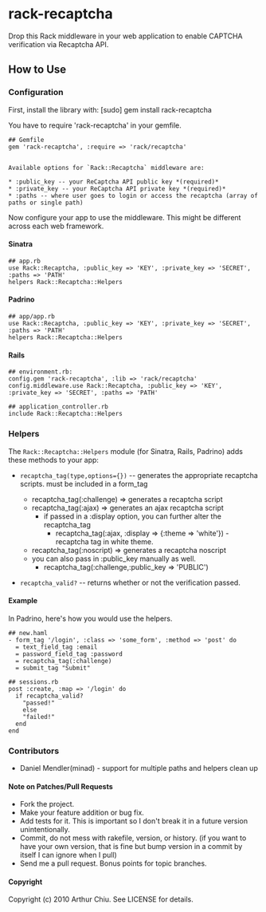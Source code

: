 # rack-recaptcha

Drop this Rack middleware in your web application to enable CAPTCHA verification via Recaptcha API.

## How to Use

### Configuration

First, install the library with:
    [sudo] gem install rack-recaptcha

You have to require 'rack-recaptcha' in your gemfile.

    ## Gemfile
    gem 'rack-recaptcha', :require => 'rack/recaptcha'
    
    
    Available options for `Rack::Recaptcha` middleware are:

    * :public_key -- your ReCaptcha API public key *(required)*
    * :private_key -- your ReCaptcha API private key *(required)*
    * :paths -- where user goes to login or access the recaptcha (array of paths or single path)


Now configure your app to use the middleware. This might be different across each web framework.

#### Sinatra
    ## app.rb
    use Rack::Recaptcha, :public_key => 'KEY', :private_key => 'SECRET', :paths => 'PATH'
    helpers Rack::Recaptcha::Helpers

#### Padrino

    ## app/app.rb
    use Rack::Recaptcha, :public_key => 'KEY', :private_key => 'SECRET', :paths => 'PATH'
    helpers Rack::Recaptcha::Helpers


#### Rails

    ## environment.rb:
    config.gem 'rack-recaptcha', :lib => 'rack/recaptcha'
    config.middleware.use Rack::Recaptcha, :public_key => 'KEY', :private_key => 'SECRET', :paths => 'PATH'

    ## application_controller.rb
    include Rack::Recaptcha::Helpers

### Helpers

The `Rack::Recaptcha::Helpers` module (for Sinatra, Rails, Padrino) adds these methods to your app:

* `recaptcha_tag(type,options={})` -- generates the appropriate recaptcha scripts. must be included in a form_tag
  - recaptcha\_tag(:challenge) => generates a recaptcha script
  - recaptcha\_tag(:ajax) => generates an ajax recaptcha script
    - if passed in a :display option, you can further alter the recaptcha\_tag
      - recaptcha\_tag(:ajax, :display => {:theme => 'white'}) - recaptcha tag in white theme.
  - recaptcha\_tag(:noscript) => generates a recaptcha noscript
  - you can also pass in :public\_key manually as well.
    - recaptcha\_tag(:challenge,:public\_key => 'PUBLIC')

* `recaptcha_valid?` -- returns whether or not the verification passed.

#### Example

In Padrino, here's how you would use the helpers.

    ## new.haml
    - form_tag '/login', :class => 'some_form', :method => 'post' do
      = text_field_tag :email
      = password_field_tag :password
      = recaptcha_tag(:challenge)
      = submit_tag "Submit"
      
    ## sessions.rb
    post :create, :map => '/login' do
      if recaptcha_valid?
        "passed!"
        else
        "failed!"
      end
    end


### Contributors

- Daniel Mendler(minad) - support for multiple paths and helpers clean up



#### Note on Patches/Pull Requests
 
* Fork the project.
* Make your feature addition or bug fix.
* Add tests for it. This is important so I don't break it in a
  future version unintentionally.
* Commit, do not mess with rakefile, version, or history.
  (if you want to have your own version, that is fine but bump version in a commit by itself I can ignore when I pull)
* Send me a pull request. Bonus points for topic branches.

#### Copyright

Copyright (c) 2010 Arthur Chiu. See LICENSE for details.
